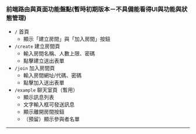 ﻿### 前端路由與頁面功能盤點(暫時初期版本－不具備能看得UI與功能與狀態管理)

- `/` 首頁
  - 顯示「建立房間」與「加入房間」按鈕
- `/create` 建立房間頁
  - 輸入房間名稱、人數上限、密碼
  - 點擊建立送出表單
- `/join` 加入房間頁
  - 輸入房間網址/代碼、密碼
  - 點擊加入送出表單
- `/example` 聊天室頁（暫用）
  - 顯示訊息列表
  - 文字輸入框可發送訊息
  - 顯示離開房間按鈕
  - （預留）顯示參與者名單

---
